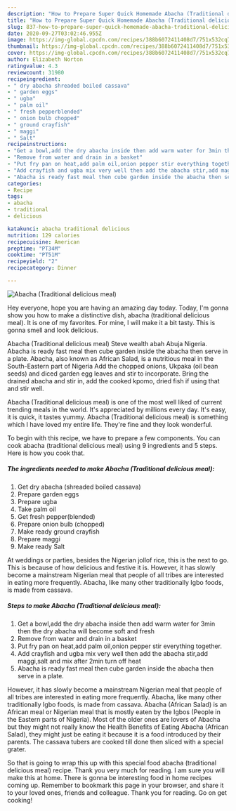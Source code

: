 ```yaml
---
description: "How to Prepare Super Quick Homemade Abacha (Traditional delicious meal)"
title: "How to Prepare Super Quick Homemade Abacha (Traditional delicious meal)"
slug: 837-how-to-prepare-super-quick-homemade-abacha-traditional-delicious-meal
date: 2020-09-27T03:02:46.955Z
image: https://img-global.cpcdn.com/recipes/388b6072411408d7/751x532cq70/abacha-traditional-delicious-meal-recipe-main-photo.jpg
thumbnail: https://img-global.cpcdn.com/recipes/388b6072411408d7/751x532cq70/abacha-traditional-delicious-meal-recipe-main-photo.jpg
cover: https://img-global.cpcdn.com/recipes/388b6072411408d7/751x532cq70/abacha-traditional-delicious-meal-recipe-main-photo.jpg
author: Elizabeth Norton
ratingvalue: 4.3
reviewcount: 31980
recipeingredient:
- " dry abacha shreaded boiled cassava"
- " garden eggs"
- " ugba"
- " palm oil"
- " fresh pepperblended"
- " onion bulb chopped"
- " ground crayfish"
- " maggi"
- " Salt"
recipeinstructions:
- "Get a bowl,add the dry abacha inside then add warm water for 3min then the dry abacha will become soft and fresh"
- "Remove from water and drain in a basket"
- "Put fry pan on heat,add palm oil,onion pepper stir everything together."
- "Add crayfish and ugba mix very well then add the abacha stir,add maggi,salt and mix after 2min turn off heat"
- "Abacha is ready fast meal then cube garden inside the abacha then serve in a plate."
categories:
- Recipe
tags:
- abacha
- traditional
- delicious

katakunci: abacha traditional delicious 
nutrition: 129 calories
recipecuisine: American
preptime: "PT34M"
cooktime: "PT51M"
recipeyield: "2"
recipecategory: Dinner

---
```



![Abacha (Traditional delicious meal)](https://img-global.cpcdn.com/recipes/388b6072411408d7/751x532cq70/abacha-traditional-delicious-meal-recipe-main-photo.jpg)

Hey everyone, hope you are having an amazing day today. Today, I'm gonna show you how to make a distinctive dish, abacha (traditional delicious meal). It is one of my favorites. For mine, I will make it a bit tasty. This is gonna smell and look delicious.

Abacha (Traditional delicious meal) Steve wealth abah Abuja Nigeria. Abacha is ready fast meal then cube garden inside the abacha then serve in a plate. Abacha, also known as African Salad, is a nutritious meal in the South-Eastern part of Nigeria Add the chopped onions, Ukpaka (oil bean seeds) and diced garden egg leaves and stir to incorporate. Bring the drained abacha and stir in, add the cooked kpomo, dried fish if using that and stir well.

Abacha (Traditional delicious meal) is one of the most well liked of current trending meals in the world. It's appreciated by millions every day. It's easy, it is quick, it tastes yummy. Abacha (Traditional delicious meal) is something which I have loved my entire life. They're fine and they look wonderful.


To begin with this recipe, we have to prepare a few components. You can cook abacha (traditional delicious meal) using 9 ingredients and 5 steps. Here is how you cook that.

<!--inarticleads1-->

##### The ingredients needed to make Abacha (Traditional delicious meal):

1. Get  dry abacha (shreaded boiled cassava)
1. Prepare  garden eggs
1. Prepare  ugba
1. Take  palm oil
1. Get  fresh pepper(blended)
1. Prepare  onion bulb (chopped)
1. Make ready  ground crayfish
1. Prepare  maggi
1. Make ready  Salt


At weddings or parties, besides the Nigerian jollof rice, this is the next to go. This is because of how delicious and festive it is. However, it has slowly become a mainstream Nigerian meal that people of all tribes are interested in eating more frequently. Abacha, like many other traditionally Igbo foods, is made from cassava. 

<!--inarticleads2-->

##### Steps to make Abacha (Traditional delicious meal):

1. Get a bowl,add the dry abacha inside then add warm water for 3min then the dry abacha will become soft and fresh
1. Remove from water and drain in a basket
1. Put fry pan on heat,add palm oil,onion pepper stir everything together.
1. Add crayfish and ugba mix very well then add the abacha stir,add maggi,salt and mix after 2min turn off heat
1. Abacha is ready fast meal then cube garden inside the abacha then serve in a plate.


However, it has slowly become a mainstream Nigerian meal that people of all tribes are interested in eating more frequently. Abacha, like many other traditionally Igbo foods, is made from cassava. Abacha (African Salad) is an African meal or Nigerian meal that is mostly eaten by the Igbos (People in the Eastern parts of Nigeria). Most of the older ones are lovers of Abacha but they might not really know the Health Benefits of Eating Abacha (African Salad), they might just be eating it because it is a food introduced by their parents. The cassava tubers are cooked till done then sliced with a special grater. 

So that is going to wrap this up with this special food abacha (traditional delicious meal) recipe. Thank you very much for reading. I am sure you will make this at home. There is gonna be interesting food in home recipes coming up. Remember to bookmark this page in your browser, and share it to your loved ones, friends and colleague. Thank you for reading. Go on get cooking!
